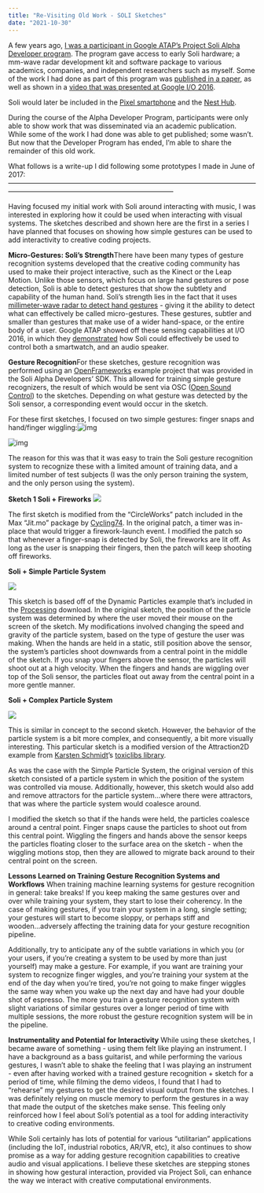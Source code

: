 ```yaml
---
title: "Re-Visiting Old Work - SOLI Sketches"
date: "2021-10-30"
---
```




A few years ago, [I was a participant in Google ATAP’s Project Soli Alpha Developer program](https://nickarner.com/projects_and_work/o_soli_mio/). The program gave access to early Soli hardware; a mm-wave radar development kit and software package to various academics, companies, and independent researchers such as myself. Some of the work I had done as part of this program was [published in a paper](http://homes.create.aau.dk/dano/nime17/papers/0054/index.html), as well as shown in a [video that was presented at Google I/O 2016](https://www.youtube.com/watch?v=H41A_IWZwZI).

Soli would later be included in the [Pixel smartphone](https://www.theverge.com/2019/10/15/20908083/google-pixel-4-project-soli-radar-motion-sense-explainer) and the [Nest Hub](https://www.cnet.com/home/smart-home/googles-new-nest-hub-tracks-your-sleep-with-soli-no-camera-required-heres-how-it-works/).

During the course of the Alpha Developer Program, participants were only able to show work that was disseminated via an academic publication. While some of the work I had done was able to get published; some wasn’t. But now that the Developer Program has ended, I’m able to share the remainder of this old work. 

What follows is a write-up I did following some prototypes I made in June of 2017: 
————————————————————————————————————————————————————————————

Having focused my initial work with Soli around interacting with music, I was interested in exploring how it could be used when interacting with visual systems. The sketches described and shown here are the first in a series I have planned that focuses on showing how simple gestures can be used to add interactivity to creative coding projects. 

**Micro-Gestures: Soli’s Strength**There have been many types of gesture recognition systems developed that the creative coding community has used to make their project interactive, such as the Kinect or the Leap Motion. Unlike those sensors, which focus on large hand gestures or pose detection, Soli is able to detect gestures that show the subtlety and capability of the human hand. 
Soli’s strength lies in the fact that it uses [millimeter-wave radar to detect hand gestures](http://dl.acm.org/citation.cfm?id=2925953) - giving it the ability to detect what can effectively be called micro-gestures. These gestures, subtler and smaller than gestures that make use of a wider hand-space, or the entire body of a user. Google ATAP showed off these sensing capabilities at I/O 2016, in which they [demonstrated](https://www.youtube.com/watch?v=Na89OzXllkk) how Soli could effectively be used to control both a smartwatch, and an audio speaker. 

**Gesture Recognition**For these sketches, gesture recognition was performed using an [OpenFrameworks](https://openframeworks.cc/) example project that was provided in the Soli Alpha Developers’ SDK. This allowed for training simple gesture recognizers, the result of which would be sent via OSC ([Open Sound Control](http://opensoundcontrol.org/)) to the sketches. Depending on what gesture was detected by the Soli sensor, a corresponding event would occur in the sketch. 

For these first sketches, I focused on two simple gestures: finger snaps and hand/finger wiggling:![img](https://lh3.googleusercontent.com/0SFXe67kDS6dleVVq2ft39bYBPz3M6PTPkGBFOz-QzqnT9mPr48MIJnxdPVR5v2_eN1O7m-M_4Jbsw-s4jLUEfyX_JbzsRrgNqovlja38CylBr26vAc1Mp98tL0e3Qfbn9pNBjN8=s1600) 

![img](https://lh3.googleusercontent.com/FQSDZJgwWdR4bSC2R-JL0pTcRYSO_kCPHyf-Rdj3udw0Az1T1cdhpruMpb4dJ3SK60no15ykthGK71oRsbeq4TQtcbqUpwLzB6CQSI5gBR9MkcbyXe21qz_af_Uh7DvlMRd1OSKT=s1600)

The reason for this was that it was easy to train the Soli gesture recognition system to recognize these with a limited amount of training data, and a limited number of test subjects (I was the only person training the system, and the only person using the system). 



**Sketch 1 Soli + Fireworks**
[![](http://img.youtube.com/vi/UdcWsFA_-cE/0.jpg)](https://youtu.be/UdcWsFA_-cE "")



The first sketch is modified from the “CircleWorks” patch included in the Max “Jit.mo” package by [Cycling74](http://cycling74.com/). In the original patch, a timer was in-place that would trigger a firework-launch event. I modified the patch so that whenever a finger-snap is detected by Soli, the fireworks are lit off. As long as the user is snapping their fingers, then the patch will keep shooting off fireworks. 

**Soli + Simple Particle System**

[![](http://img.youtube.com/vi/22S9U2UqKts/0.jpg)](https://youtu.be/22S9U2UqKts "")

This sketch is based off of the Dynamic Particles example that’s included in the [Processing](http://processing.org/) download. In the original sketch, the position of the particle system was determined by where the user moved their mouse on the screen of the sketch. 
My modifications involved changing the speed and gravity of the particle system, based on the type of gesture the user was making. When the hands are held in a static, still position above the sensor, the system’s particles shoot downwards from a central point in the middle of the sketch. If you snap your fingers above the sensor, the particles will shoot out at a high velocity. When the fingers and hands are wiggling over top of the Soli sensor, the particles float out away from the central point in a more gentle manner. 



**Soli + Complex Particle System**

[![](http://img.youtube.com/vi/49kmKQpguI0/0.jpg)](https://youtu.be/49kmKQpguI0 "")



This is similar in concept to the second sketch. However, the behavior of the particle system is a bit more complex, and consequently, a bit more visually interesting. This particular sketch is a modified version of the Attraction2D example from [Karsten Schmidt](http://thi.ng/)’s [toxiclibs library](http://toxiclibs.org/). 

As was the case with the Simple Particle System, the original version of this sketch consisted of a particle system in which the position of the system was controlled via mouse. Additionally, however, this sketch would also add and remove attractors for the particle system...where there were attractors, that was where the particle system would coalesce around.

I modified the sketch so that if the hands were held, the particles coalesce around a central point. Finger snaps cause the particles to shoot out from this central point. Wiggling the fingers and hands above the sensor keeps the particles floating closer to the surface area on the sketch - when the wiggling motions stop, then they are allowed to migrate back around to their central point on the screen.



**Lessons Learned on Training Gesture Recognition Systems and Workflows**
When training machine learning systems for gesture recognition in general: take breaks! If you keep making the same gestures over and over while training your system, they start to lose their coherency. In the case of making gestures, if you train your system in a long, single setting; your gestures will start to become sloppy, or perhaps stiff and wooden...adversely affecting the training data for your gesture recognition pipeline. 

Additionally, try to anticipate any of the subtle variations in which you (or your users, if you’re creating a system to be used by more than just yourself) may make a gesture. For example, if you want are training your system to recognize finger wiggles, and you’re training your system at the end of the day when you’re tired, you’re not going to make finger wiggles the same way when you wake up the next day and have had your double shot of espresso. The more you train a gesture recognition system with slight variations of similar gestures over a longer period of time with multiple sessions, the more robust the gesture recognition system will be in the pipeline. 



**Instrumentality and Potential for Interactivity**
While using these sketches, I became aware of something - using them felt like playing an instrument. I have a background as a bass guitarist, and while performing the various gestures, I wasn’t able to shake the feeling that I was playing an instrument - even after having worked with a trained gesture recognition + sketch for a period of time, while filming the demo videos, I found that I had to “rehearse” my gestures to get the desired visual output from the sketches. I was definitely relying on muscle memory to perform the gestures in a way that made the output of the sketches make sense. This feeling only reinforced how I feel about Soli’s potential as a tool for adding interactivity to creative coding environments. 

While Soli certainly has lots of potential for various “utilitarian” applications (including the IoT, industrial robotics, AR/VR, etc), it also continues to show promise as a way for adding gesture recognition capabilities to creative audio and visual applications. I believe these sketches are stepping stones in showing how gestural interaction, provided via Project Soli, can enhance the way we interact with creative computational environments.
